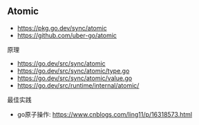 ## Atomic
- https://pkg.go.dev/sync/atomic
- https://github.com/uber-go/atomic

原理
- https://go.dev/src/sync/atomic
- https://go.dev/src/sync/atomic/type.go
- https://go.dev/src/sync/atomic/value.go
- https://go.dev/src/runtime/internal/atomic/

最佳实践
- go原子操作: https://www.cnblogs.com/ling11/p/16318573.html

